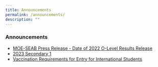 ```yaml
---
title: Announcements
permalink: /announcements/
description: ""
---
```

### Announcements


*   [MOE-SEAB Press Release - Date of 2022 O-Level Results Release]()
*   [2023 Secondary 1](/2023-Secondary-1/)
*   [Vaccination Requirements for Entry for International Students](/files/vaccination.pdf)